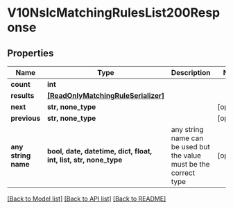 # V10NslcMatchingRulesList200Response


## Properties
Name | Type | Description | Notes
------------ | ------------- | ------------- | -------------
**count** | **int** |  | 
**results** | [**[ReadOnlyMatchingRuleSerializer]**](ReadOnlyMatchingRuleSerializer.md) |  | 
**next** | **str, none_type** |  | [optional] 
**previous** | **str, none_type** |  | [optional] 
**any string name** | **bool, date, datetime, dict, float, int, list, str, none_type** | any string name can be used but the value must be the correct type | [optional]

[[Back to Model list]](../README.md#documentation-for-models) [[Back to API list]](../README.md#documentation-for-api-endpoints) [[Back to README]](../README.md)


